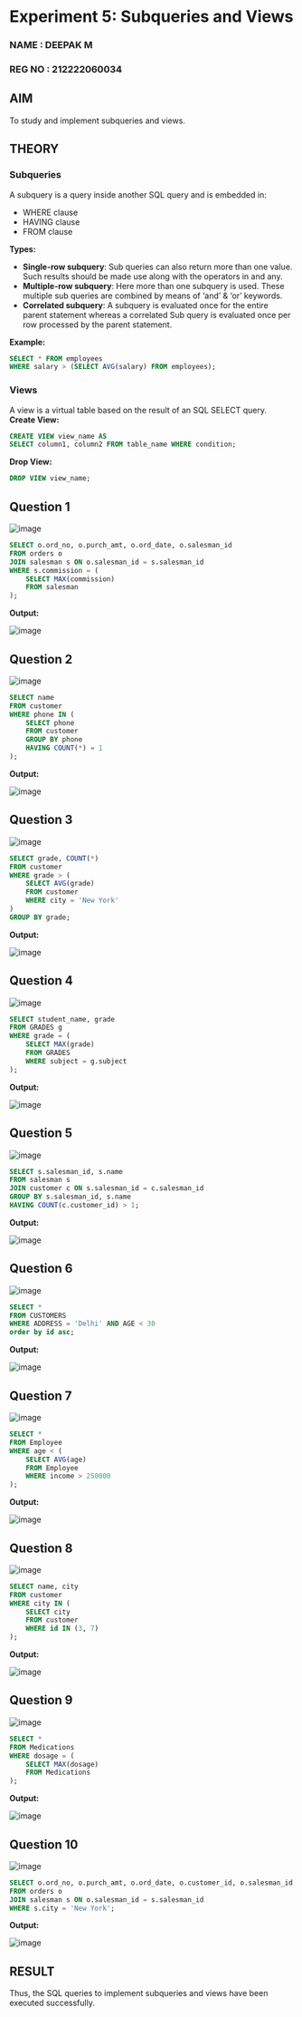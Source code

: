 # Experiment 5: Subqueries and Views
### NAME : DEEPAK M
### REG NO : 212222060034
## AIM
To study and implement subqueries and views.

## THEORY

### Subqueries
A subquery is a query inside another SQL query and is embedded in:
- WHERE clause
- HAVING clause
- FROM clause

**Types:**
- **Single-row subquery**:
  Sub queries can also return more than one value. Such results should be made use along with the operators in and any.
- **Multiple-row subquery**:
  Here more than one subquery is used. These multiple sub queries are combined by means of ‘and’ & ‘or’ keywords.
- **Correlated subquery**:
  A subquery is evaluated once for the entire parent statement whereas a correlated Sub query is evaluated once per row processed by the parent statement.

**Example:**
```sql
SELECT * FROM employees
WHERE salary > (SELECT AVG(salary) FROM employees);
```
### Views
A view is a virtual table based on the result of an SQL SELECT query.
**Create View:**
```sql
CREATE VIEW view_name AS
SELECT column1, column2 FROM table_name WHERE condition;
```
**Drop View:**
```sql
DROP VIEW view_name;
```

**Question 1**
--
![image](https://github.com/user-attachments/assets/d9114a32-4836-429a-a50a-0cb81197072d)


```sql
SELECT o.ord_no, o.purch_amt, o.ord_date, o.salesman_id
FROM orders o
JOIN salesman s ON o.salesman_id = s.salesman_id
WHERE s.commission = (
    SELECT MAX(commission)
    FROM salesman
);

```

**Output:**

![image](https://github.com/user-attachments/assets/7973a7d3-7ed9-4477-a503-0505ae6307d8)


**Question 2**
---
![image](https://github.com/user-attachments/assets/322c5ac3-a8ec-4bda-8193-51ebda10b395)


```sql
SELECT name
FROM customer
WHERE phone IN (
    SELECT phone
    FROM customer
    GROUP BY phone
    HAVING COUNT(*) = 1
);

```

**Output:**

![image](https://github.com/user-attachments/assets/e635d7f4-f4e1-4fc8-8fba-15ccfe54d73f)


**Question 3**
---
![image](https://github.com/user-attachments/assets/1a9c8eae-81b1-4c18-96f0-009cd4dbd8dc)


```sql
SELECT grade, COUNT(*) 
FROM customer 
WHERE grade > (
    SELECT AVG(grade) 
    FROM customer 
    WHERE city = 'New York'
)
GROUP BY grade;

```

**Output:**

![image](https://github.com/user-attachments/assets/200a89c1-e3cd-484d-9474-323add496201)


**Question 4**
---
![image](https://github.com/user-attachments/assets/60c7daa4-355e-41a6-8625-396a06c3e68a)


```sql
SELECT student_name, grade
FROM GRADES g
WHERE grade = (
    SELECT MAX(grade)
    FROM GRADES
    WHERE subject = g.subject
);

```

**Output:**

![image](https://github.com/user-attachments/assets/fd6ae860-8dc8-4054-be6f-83445e31cc81)


**Question 5**
---
![image](https://github.com/user-attachments/assets/95b97961-c54f-4227-a5b6-55fec3e80f55)


```sql
SELECT s.salesman_id, s.name
FROM salesman s
JOIN customer c ON s.salesman_id = c.salesman_id
GROUP BY s.salesman_id, s.name
HAVING COUNT(c.customer_id) > 1;

```

**Output:**

![image](https://github.com/user-attachments/assets/ce6a92c6-3e36-403a-b36f-6f6b725874fc)


**Question 6**
---
![image](https://github.com/user-attachments/assets/adc2daab-bbb9-4e78-9e13-d9638d80a07d)


```sql
SELECT *
FROM CUSTOMERS
WHERE ADDRESS = 'Delhi' AND AGE < 30
order by id asc;
```

**Output:**

![image](https://github.com/user-attachments/assets/3f7c11a6-7791-43f7-979a-68231aa7488d)


**Question 7**
---
![image](https://github.com/user-attachments/assets/9493c9ce-6583-4609-a6d8-c76e58323c14)


```sql
SELECT *
FROM Employee
WHERE age < (
    SELECT AVG(age)
    FROM Employee
    WHERE income > 250000
);

```

**Output:**

![image](https://github.com/user-attachments/assets/6da3d439-2f6a-4d1f-9c7f-2a90226109f4)


**Question 8**
---
![image](https://github.com/user-attachments/assets/2233dbb8-b6b0-41d4-b097-5c931c98e19f)


```sql
SELECT name, city
FROM customer
WHERE city IN (
    SELECT city
    FROM customer
    WHERE id IN (3, 7)
);

```

**Output:**

![image](https://github.com/user-attachments/assets/10544912-897e-4cc5-8699-064e35e99d02)


**Question 9**
---
![image](https://github.com/user-attachments/assets/8581f0a3-df19-47f6-ba59-d1d241acd0b5)


```sql
SELECT *
FROM Medications
WHERE dosage = (
    SELECT MAX(dosage)
    FROM Medications
);

```

**Output:**

![image](https://github.com/user-attachments/assets/c8196b0e-a3a0-4d8b-9f25-8c5fd01ebb56)


**Question 10**
---
![image](https://github.com/user-attachments/assets/6cface3d-2a0a-4ec2-9dfa-2785e43eac35)


```sql
SELECT o.ord_no, o.purch_amt, o.ord_date, o.customer_id, o.salesman_id
FROM orders o
JOIN salesman s ON o.salesman_id = s.salesman_id
WHERE s.city = 'New York';

```

**Output:**

![image](https://github.com/user-attachments/assets/8af2acba-fbfe-4166-823e-156f6d951790)



## RESULT
Thus, the SQL queries to implement subqueries and views have been executed successfully.
